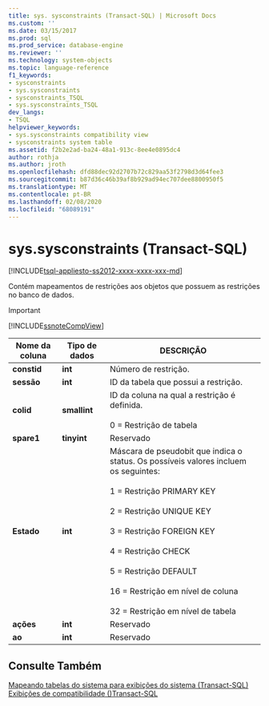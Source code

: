 ```yaml
---
title: sys. sysconstraints (Transact-SQL) | Microsoft Docs
ms.custom: ''
ms.date: 03/15/2017
ms.prod: sql
ms.prod_service: database-engine
ms.reviewer: ''
ms.technology: system-objects
ms.topic: language-reference
f1_keywords:
- sysconstraints
- sys.sysconstraints
- sysconstraints_TSQL
- sys.sysconstraints_TSQL
dev_langs:
- TSQL
helpviewer_keywords:
- sys.sysconstraints compatibility view
- sysconstraints system table
ms.assetid: f2b2e2ad-ba24-48a1-913c-8ee4e0895dc4
author: rothja
ms.author: jroth
ms.openlocfilehash: dfd88dec92d2707b72c829aa53f2798d3d64fee3
ms.sourcegitcommit: b87d36c46b39af8b929ad94ec707dee8800950f5
ms.translationtype: MT
ms.contentlocale: pt-BR
ms.lasthandoff: 02/08/2020
ms.locfileid: "68089191"
---
```

# <a name="syssysconstraints-transact-sql"></a>sys.sysconstraints (Transact-SQL)
[!INCLUDE[tsql-appliesto-ss2012-xxxx-xxxx-xxx-md](../../includes/tsql-appliesto-ss2012-xxxx-xxxx-xxx-md.md)]

  Contém mapeamentos de restrições aos objetos que possuem as restrições no banco de dados.  
  
> [!IMPORTANT]  
>  [!INCLUDE[ssnoteCompView](../../includes/ssnotecompview-md.md)]  
  
|Nome da coluna|Tipo de dados|DESCRIÇÃO|  
|-----------------|---------------|-----------------|  
|**constid**|**int**|Número de restrição.|  
|**sessão**|**int**|ID da tabela que possui a restrição.|  
|**colid**|**smallint**|ID da coluna na qual a restrição é definida.<br /><br /> 0 = Restrição de tabela|  
|**spare1**|**tinyint**|Reservado|  
|**Estado**|**int**|Máscara de pseudobit que indica o status. Os possíveis valores incluem os seguintes:<br /><br /> 1 = Restrição PRIMARY KEY<br /><br /> 2 = Restrição UNIQUE KEY<br /><br /> 3 = Restrição FOREIGN KEY<br /><br /> 4 = Restrição CHECK<br /><br /> 5 = Restrição DEFAULT<br /><br /> 16 = Restrição em nível de coluna<br /><br /> 32 = Restrição em nível de tabela|  
|**ações**|**int**|Reservado|  
|**ao**|**int**|Reservado|  
  
## <a name="see-also"></a>Consulte Também  
 [Mapeando tabelas do sistema para exibições do sistema &#40;Transact-SQL&#41;](../../relational-databases/system-tables/mapping-system-tables-to-system-views-transact-sql.md)   
 [Exibições de compatibilidade &#40;&#41;Transact-SQL](~/relational-databases/system-compatibility-views/system-compatibility-views-transact-sql.md)  
  
  
